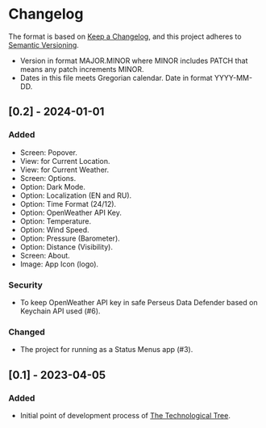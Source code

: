 # Changelog

The format is based on [Keep a Changelog](https://keepachangelog.com/en/1.1.0/),
and this project adheres to [Semantic Versioning](https://semver.org/spec/v2.0.0.html).

- Version in format MAJOR.MINOR where MINOR includes PATCH that means any patch increments MINOR.
- Dates in this file meets Gregorian calendar. Date in format YYYY-MM-DD.

## [0.2] - 2024-01-01

### Added

- Screen: Popover.
- View: for Current Location.
- View: for Current Weather.
- Screen: Options.
- Option: Dark Mode.
- Option: Localization (EN and RU).
- Option: Time Format (24/12).
- Option: OpenWeather API Key.
- Option: Temperature.
- Option: Wind Speed.
- Option: Pressure (Barometer).
- Option: Distance (Visibility).
- Screen: About.
- Image: App Icon (logo).

### Security

- To keep OpenWeather API key in safe Perseus Data Defender based on Keychain API used (#6).

### Changed

- The project for running as a Status Menus app (#3).

## [0.1] - 2023-04-05

### Added

- Initial point of development process of [The Technological Tree](https://github.com/perseusrealdeal/TheTechnologicalTree).
